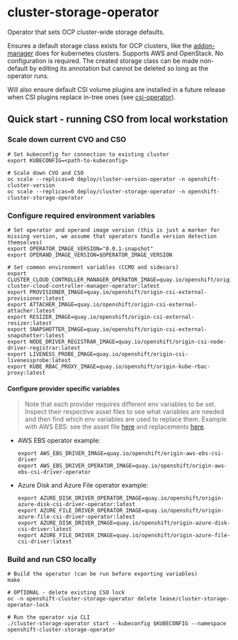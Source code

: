 # cluster-storage-operator
Operator that sets OCP cluster-wide storage defaults.

Ensures a default storage class exists for OCP clusters, like the [addon-manager](https://github.com/kubernetes/kubernetes/tree/release-1.13/cluster/addons/storage-class) does for kubernetes clusters. Supports AWS and OpenStack. No configuration is required. The created storage class can be made non-default by editing its annotation but cannot be deleted so long as the operator runs.

Will also ensure default CSI volume plugins are installed in a future release when CSI plugins replace in-tree ones (see [csi-operator](https://github.com/openshift/csi-operator)).

## Quick start - running CSO from local workstation

### Scale down current CVO and CSO

```shell
# Set kubeconfig for connection to existing cluster
export KUBECONFIG=<path-to-kubeconfig>

# Scale down CVO and CSO
oc scale --replicas=0 deploy/cluster-version-operator -n openshift-cluster-version  
oc scale --replicas=0 deploy/cluster-storage-operator -n openshift-cluster-storage-operator
```

### Configure required environment variables

```shell
# Set operator and operand image version (this is just a marker for missing version, we assume that operators handle version detection themselves)
export OPERATOR_IMAGE_VERSION="0.0.1-snapshot"
export OPERAND_IMAGE_VERSION=$OPERATOR_IMAGE_VERSION

# Set common environment variables (CCMO and sidecars)
export CLUSTER_CLOUD_CONTROLLER_MANAGER_OPERATOR_IMAGE=quay.io/openshift/origin-cluster-cloud-controller-manager-operator:latest
export PROVISIONER_IMAGE=quay.io/openshift/origin-csi-external-provisioner:latest  
export ATTACHER_IMAGE=quay.io/openshift/origin-csi-external-attacher:latest 
export RESIZER_IMAGE=quay.io/openshift/origin-csi-external-resizer:latest  
export SNAPSHOTTER_IMAGE=quay.io/openshift/origin-csi-external-snapshotter:latest  
export NODE_DRIVER_REGISTRAR_IMAGE=quay.io/openshift/origin-csi-node-driver-registrar:latest  
export LIVENESS_PROBE_IMAGE=quay.io/openshift/origin-csi-livenessprobe:latest  
export KUBE_RBAC_PROXY_IMAGE=quay.io/openshift/origin-kube-rbac-proxy:latest  
```

#### Configure provider specific variables

> Note that each provider requires different env variables to be set. Inspect their respective asset files to see what variables are needed and then find which env variables are used to replace them.
> Example with AWS EBS: see the asset file [here](https://github.com/openshift/cluster-storage-operator/blob/2b8e4fce4ddf3bfdd34fef5b2a4aeae4354a47e3/assets/csidriveroperators/aws-ebs/base/09_deployment.yaml#L23) and replacements [here](https://github.com/openshift/cluster-storage-operator/blob/22b559adba3079be7276c020d2e8f982c83aae70/pkg/operator/csidriveroperator/csioperatorclient/aws.go#L19).

- AWS EBS operator example:
    ```shell
    export AWS_EBS_DRIVER_IMAGE=quay.io/openshift/origin-aws-ebs-csi-driver
    export AWS_EBS_DRIVER_OPERATOR_IMAGE=quay.io/openshift/origin-aws-ebs-csi-driver-operator
    ```

- Azure Disk and Azure File operator example:
    ```shell
    export AZURE_DISK_DRIVER_OPERATOR_IMAGE=quay.io/openshift/origin-azure-disk-csi-driver-operator:latest
    export AZURE_FILE_DRIVER_OPERATOR_IMAGE=quay.io/openshift/origin-azure-file-csi-driver-operator:latest
    export AZURE_DISK_DRIVER_IMAGE=quay.io/openshift/origin-azure-disk-csi-driver:latest
    export AZURE_FILE_DRIVER_IMAGE=quay.io/openshift/origin-azure-file-csi-driver:latest 
    ```

### Build and run CSO locally

```shell
# Build the operator (can be run before exporting variables)
make

# OPTIONAL - delete existing CSO lock
oc -n openshift-cluster-storage-operator delete lease/cluster-storage-operator-lock

# Run the operator via CLI
./cluster-storage-operator start --kubeconfig $KUBECONFIG --namespace openshift-cluster-storage-operator
```
